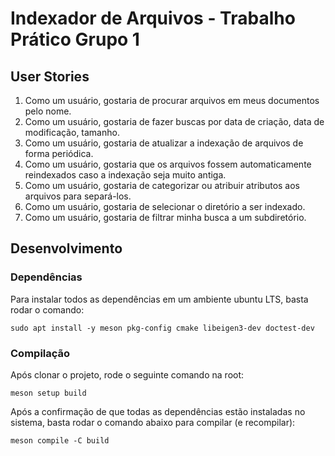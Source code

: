 # Indexador de Arquivos - Trabalho Prático Grupo 1

## User Stories

1. Como um usuário, gostaria de procurar arquivos em meus documentos pelo nome.
2. Como um usuário, gostaria de fazer buscas por data de criação, data de modificação, tamanho.
3. Como um usuário, gostaria de atualizar a indexação de arquivos de forma periódica.
4. Como um usuário, gostaria que os arquivos fossem automaticamente reindexados caso a indexação seja muito antiga.
5. Como um usuário, gostaria de categorizar ou atribuir atributos aos arquivos para separá-los.
6. Como um usuário, gostaria de selecionar o diretório a ser indexado.
7. Como um usuário, gostaria de filtrar minha busca a um subdiretório.

## Desenvolvimento

### Dependências

Para instalar todos as dependências em um ambiente ubuntu LTS, basta rodar o comando:

``` shell
sudo apt install -y meson pkg-config cmake libeigen3-dev doctest-dev
```

### Compilação

Após clonar o projeto, rode o seguinte comando na root:

``` shell
meson setup build
```

Após a confirmação de que todas as dependências estão instaladas no sistema, basta rodar o comando abaixo para compilar (e recompilar):

``` shell
meson compile -C build
```
